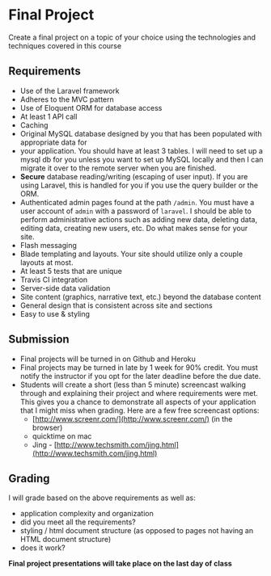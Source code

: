 # Final Project
Create a final project on a topic of your choice using the technologies and techniques covered in this course

## Requirements
- Use of the Laravel framework
- Adheres to the MVC pattern
- Use of Eloquent ORM for database access
- At least 1 API call
- Caching
- Original MySQL database designed by you that has been populated with appropriate data for
- your application. You should have at least 3 tables. I will need to set up a mysql db for you unless you want to set up MySQL locally and then I can migrate it over to the remote server when you are finished.
- **Secure** database reading/writing (escaping of user input). If you are using Laravel, this is handled for you if you use the query builder or the ORM.
- Authenticated admin pages found at the path `/admin`. You must have a user account of `admin` with a password of `laravel`. I should be able to perform administrative actions such as adding new data, deleting data, editing data, creating new users, etc. Do what makes sense for your site.
- Flash messaging
- Blade templating and layouts. Your site should utilize only a couple layouts at most.
- At least 5 tests that are unique
- Travis CI integration
- Server-side data validation
- Site content (graphics, narrative text, etc.) beyond the database content
- General design that is consistent across site and sections
- Easy to use & styling

## Submission
- Final projects will be turned in on Github and Heroku
- Final projects may be turned in late by 1 week for 90% credit. You must notify the instructor if you opt for the later deadline before the due date.
- Students will create a short (less than 5 minute) screencast walking through and explaining their project and where requirements were met. This gives you a chance to demonstrate all aspects of your application that I might miss when grading. Here are a few free screencast options:
  - [http://www.screenr.com/](http://www.screenr.com/) (in the browser)
  - quicktime on mac
  - Jing - [http://www.techsmith.com/jing.html](http://www.techsmith.com/jing.html)

## Grading

I will grade based on the above requirements as well as:

- application complexity and organization
- did you meet all the requirements?
- styling / html document structure (as opposed to pages not having an HTML document structure)
- does it work?

**Final project presentations will take place on the last day of class**
